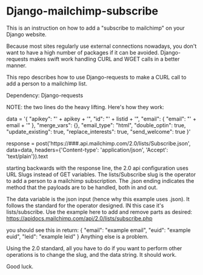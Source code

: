 Django-mailchimp-subscribe
==========================

This is an instruction on how to add a "subscribe to mailchimp" on your Django website.

Because most sites regularly use external connections nowadays, you don't want to have a high number of packages if it can be avoided.  Django-requests makes swift work handling CURL and WGET calls in a better manner.

This repo describes how to use Django-requests to make a CURL call to add a person to a mailchimp list.

Dependency:
Django-requests

NOTE: the two lines do the heavy lifting.  Here's how they work:

 data = '{ "apikey": "' + apikey + '", "id": "' + listid + '", "email": { "email": "' + email + '" }, "merge_vars": {}, "email_type": "html", "double_optin": true, "update_existing": true, "replace_interests": true, "send_welcome": true }'

response = post('https://###.api.mailchimp.com/2.0/lists/Subscribe.json', data=data, headers={'Content-type': 'application/json', 'Accept': 'text/plain'}).text


starting backwards with the response line, the 2.0 api configuration uses URL Slugs instead of GET variables.  The lists/Subscribe slug is the operator to add a person to a mailchimp subscription.  The .json ending indicates the method that the payloads are to be handled, both in and out.  

The data variable is the json input (hence why this example uses .json).  It follows the standard for the operator designed.  IN this case it's lists/subscribe.  Use the example here to add and remove parts as desired:  https://apidocs.mailchimp.com/api/2.0/lists/subscribe.php

you should see this in return:
    {
        "email": "example email",
        "euid": "example euid",
        "leid": "example leid"
    }
Anything else is a problem.

Using the 2.0 standard, all you have to do if you want to perform other operations is to change the slug, and the data string.  It should work.

Good luck.

